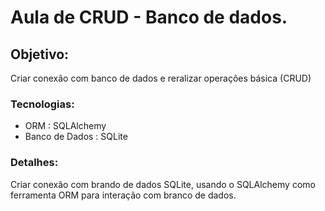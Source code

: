# Aula de CRUD - Banco de dados.

## Objetivo:
Criar conexão com banco de dados e reralizar operações básica (CRUD)

### Tecnologias:
 - ORM : SQLAlchemy
 - Banco de Dados : SQLite 


 ### Detalhes:
 Criar conexão com brando de dados SQLite, usando o SQLAlchemy como ferramenta ORM para interação com branco de dados.
 
